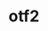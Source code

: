 ---
title: "otf2"
layout: cache
categories: [package, develop]
meta: {"compilers": ["gcc@11.1.0", "gcc@11.4.0", "intel-oneapi-compilers@2025.1.0"], "num_specs": 138, "num_specs_by_stack": {"e4s": 3, "e4s-neoverse-v2": 44, "e4s-oneapi": 48, "e4s-rocm-external": 44, "root": 138, "tools-sdk": 2}, "oss": ["ubuntu20.04", "ubuntu22.04"], "platforms": ["linux"], "stacks": ["e4s", "e4s-neoverse-v2", "e4s-oneapi", "e4s-rocm-external", "root", "tools-sdk"], "targets": ["neoverse_v2", "x86_64_v3"], "versions": ["3.0.3", "3.1.1"]}
spec_details: [{"compiler": "gcc@11.4.0", "hash": "22kho2hziy6sbqrqzffayxjq3snl3ioo", "os": "ubuntu22.04", "platform": "linux", "size": "-", "stacks": ["e4s-rocm-external", "root"], "target": "x86_64_v3", "variants": ["build_system=autotools", "patches:=7e56d93"], "versions": ["3.1.1"]}, {"compiler": "gcc@11.4.0", "hash": "272cbgh6hyd5hsr43lqfpgkn3dl4umwi", "os": "ubuntu22.04", "platform": "linux", "size": "-", "stacks": ["e4s-rocm-external", "root"], "target": "x86_64_v3", "variants": ["build_system=autotools", "patches:=7e56d93"], "versions": ["3.1.1"]}, {"compiler": "intel-oneapi-compilers@2025.1.0", "hash": "2f72pgsvph4hgkmdsqczxtk3irm52sd3", "os": "ubuntu22.04", "platform": "linux", "size": "-", "stacks": ["e4s-oneapi", "root"], "target": "x86_64_v3", "variants": ["build_system=autotools", "patches:=7e56d93"], "versions": ["3.1.1"]}, {"compiler": "intel-oneapi-compilers@2025.1.0", "hash": "2io5hk2lrfgb5ksmiw6swkeejruue4yj", "os": "ubuntu22.04", "platform": "linux", "size": "-", "stacks": ["e4s-oneapi", "root"], "target": "x86_64_v3", "variants": ["build_system=autotools", "patches:=7e56d93"], "versions": ["3.1.1"]}, {"compiler": "gcc@11.4.0", "hash": "2k2v43ukek4ayiseltartdonwv66c5my", "os": "ubuntu22.04", "platform": "linux", "size": "-", "stacks": ["e4s-rocm-external", "root"], "target": "x86_64_v3", "variants": ["build_system=autotools", "patches:=7e56d93"], "versions": ["3.1.1"]}, {"compiler": "gcc@11.4.0", "hash": "2q5tzwwvxl2dbslac3r7547gcvb6h4jc", "os": "ubuntu22.04", "platform": "linux", "size": "-", "stacks": ["e4s-rocm-external", "root"], "target": "x86_64_v3", "variants": ["build_system=autotools", "patches:=7e56d93"], "versions": ["3.0.3"]}, {"compiler": "intel-oneapi-compilers@2025.1.0", "hash": "2rgtirdcirkcenea47xbce3xdtqipfmg", "os": "ubuntu22.04", "platform": "linux", "size": "-", "stacks": ["e4s-oneapi", "root"], "target": "x86_64_v3", "variants": ["build_system=autotools", "patches:=7e56d93"], "versions": ["3.1.1"]}, {"compiler": "intel-oneapi-compilers@2025.1.0", "hash": "2ulqsoch2q2af436idcd722zfj7w2m6n", "os": "ubuntu22.04", "platform": "linux", "size": "-", "stacks": ["e4s-oneapi", "root"], "target": "x86_64_v3", "variants": ["build_system=autotools", "patches:=7e56d93"], "versions": ["3.1.1"]}, {"compiler": "intel-oneapi-compilers@2025.1.0", "hash": "2vr6aodrqnmmgralhesvmic3gqhvbfwi", "os": "ubuntu22.04", "platform": "linux", "size": "-", "stacks": ["e4s-oneapi", "root"], "target": "x86_64_v3", "variants": ["build_system=autotools", "patches:=7e56d93"], "versions": ["3.1.1"]}, {"compiler": "gcc@11.4.0", "hash": "2wyuleyjdutmtntb4dhipi6tvqrq3q6c", "os": "ubuntu22.04", "platform": "linux", "size": "-", "stacks": ["e4s-neoverse-v2", "root"], "target": "neoverse_v2", "variants": ["build_system=autotools", "patches:=7e56d93"], "versions": ["3.0.3"]}, {"compiler": "gcc@11.4.0", "hash": "3aa6n4ynfxfhvgjdtsqermwudxe7gnxp", "os": "ubuntu22.04", "platform": "linux", "size": "-", "stacks": ["e4s-neoverse-v2", "root"], "target": "neoverse_v2", "variants": ["build_system=autotools", "patches:=7e56d93"], "versions": ["3.0.3"]}, {"compiler": "gcc@11.4.0", "hash": "3fverokwoz2x2j45xm3xxetrpi7vo47b", "os": "ubuntu22.04", "platform": "linux", "size": "-", "stacks": ["e4s-neoverse-v2", "root"], "target": "neoverse_v2", "variants": ["build_system=autotools", "patches:=7e56d93"], "versions": ["3.1.1"]}, {"compiler": "intel-oneapi-compilers@2025.1.0", "hash": "3g2lgtz4q7ksb62kd7a23a63a4oczf33", "os": "ubuntu22.04", "platform": "linux", "size": "-", "stacks": ["e4s-oneapi", "root"], "target": "x86_64_v3", "variants": ["build_system=autotools", "patches:=7e56d93"], "versions": ["3.1.1"]}, {"compiler": "gcc@11.4.0", "hash": "3odmpiv3ixz7iu2zhrwxmqgubikphkra", "os": "ubuntu22.04", "platform": "linux", "size": "-", "stacks": ["e4s-rocm-external", "root"], "target": "x86_64_v3", "variants": ["build_system=autotools", "patches:=7e56d93"], "versions": ["3.1.1"]}, {"compiler": "gcc@11.4.0", "hash": "3vfgobod26kcw5agymxzs5g27qfldubq", "os": "ubuntu22.04", "platform": "linux", "size": "-", "stacks": ["e4s-neoverse-v2", "root"], "target": "neoverse_v2", "variants": ["build_system=autotools", "patches:=7e56d93"], "versions": ["3.1.1"]}, {"compiler": "intel-oneapi-compilers@2025.1.0", "hash": "3zwdpomzgxvyile4ifbu6zbf47bhai6l", "os": "ubuntu22.04", "platform": "linux", "size": "-", "stacks": ["e4s-oneapi", "root"], "target": "x86_64_v3", "variants": ["build_system=autotools", "patches:=7e56d93"], "versions": ["3.1.1"]}, {"compiler": "gcc@11.4.0", "hash": "4eikvk2su2ot2sjghi3b4ee7kgcnt7p4", "os": "ubuntu22.04", "platform": "linux", "size": "-", "stacks": ["e4s-rocm-external", "root"], "target": "x86_64_v3", "variants": ["build_system=autotools", "patches:=7e56d93"], "versions": ["3.0.3"]}, {"compiler": "intel-oneapi-compilers@2025.1.0", "hash": "4g4cgeqmtikjbiskfiwy6li6kcbslpu6", "os": "ubuntu22.04", "platform": "linux", "size": "-", "stacks": ["e4s-oneapi", "root"], "target": "x86_64_v3", "variants": ["build_system=autotools", "patches:=7e56d93"], "versions": ["3.0.3"]}, {"compiler": "intel-oneapi-compilers@2025.1.0", "hash": "4nio4ysewvq2hmbekyhokbho5dv233w5", "os": "ubuntu22.04", "platform": "linux", "size": "-", "stacks": ["e4s-oneapi", "root"], "target": "x86_64_v3", "variants": ["build_system=autotools", "patches:=7e56d93"], "versions": ["3.1.1"]}, {"compiler": "gcc@11.4.0", "hash": "57ydm6l4nxcpsmdhdv7tj5stteixzrtf", "os": "ubuntu22.04", "platform": "linux", "size": "-", "stacks": ["e4s-neoverse-v2", "root"], "target": "neoverse_v2", "variants": ["build_system=autotools", "patches:=7e56d93"], "versions": ["3.0.3"]}, {"compiler": "intel-oneapi-compilers@2025.1.0", "hash": "5ejae7jrhdmubotx4buyljkdaok7q2td", "os": "ubuntu22.04", "platform": "linux", "size": "-", "stacks": ["e4s-oneapi", "root"], "target": "x86_64_v3", "variants": ["build_system=autotools", "patches:=7e56d93"], "versions": ["3.1.1"]}, {"compiler": "intel-oneapi-compilers@2025.1.0", "hash": "5fedvrzgdaqqbt6v3cu7ryeykzxfzggc", "os": "ubuntu22.04", "platform": "linux", "size": "-", "stacks": ["e4s-oneapi", "root"], "target": "x86_64_v3", "variants": ["build_system=autotools", "patches:=7e56d93"], "versions": ["3.1.1"]}, {"compiler": "gcc@11.4.0", "hash": "5jn7l7rxehur2e5rvcumnrtzyvx5co4g", "os": "ubuntu22.04", "platform": "linux", "size": "-", "stacks": ["e4s-neoverse-v2", "root"], "target": "neoverse_v2", "variants": ["build_system=autotools", "patches:=7e56d93"], "versions": ["3.1.1"]}, {"compiler": "intel-oneapi-compilers@2025.1.0", "hash": "63tqnrijudc2myqlz6prtljztjiu6csu", "os": "ubuntu22.04", "platform": "linux", "size": "-", "stacks": ["e4s-oneapi", "root"], "target": "x86_64_v3", "variants": ["build_system=autotools", "patches:=7e56d93"], "versions": ["3.0.3"]}, {"compiler": "gcc@11.4.0", "hash": "6b4u5g4dmzrez5nv4gee4ou2q336wha4", "os": "ubuntu22.04", "platform": "linux", "size": "-", "stacks": ["e4s-rocm-external", "root"], "target": "x86_64_v3", "variants": ["build_system=autotools", "patches:=7e56d93"], "versions": ["3.1.1"]}, {"compiler": "gcc@11.4.0", "hash": "6g6pkzdx4brimpmodcvceeemwcnm36wh", "os": "ubuntu22.04", "platform": "linux", "size": "-", "stacks": ["e4s-neoverse-v2", "root"], "target": "neoverse_v2", "variants": ["build_system=autotools", "patches:=7e56d93"], "versions": ["3.0.3"]}, {"compiler": "gcc@11.4.0", "hash": "6iqjhgirl77kvhwolwwdarfu6rayc47t", "os": "ubuntu22.04", "platform": "linux", "size": "-", "stacks": ["e4s-rocm-external", "root"], "target": "x86_64_v3", "variants": ["build_system=autotools", "patches:=7e56d93"], "versions": ["3.1.1"]}, {"compiler": "intel-oneapi-compilers@2025.1.0", "hash": "6juiu7b3l52yyn57tgr423gszijijeq2", "os": "ubuntu22.04", "platform": "linux", "size": "-", "stacks": ["e4s-oneapi", "root"], "target": "x86_64_v3", "variants": ["build_system=autotools", "patches:=7e56d93"], "versions": ["3.1.1"]}, {"compiler": "gcc@11.4.0", "hash": "77h3kwxxrg3sxgy4pr4z3n36ht5kfcms", "os": "ubuntu22.04", "platform": "linux", "size": "-", "stacks": ["e4s-neoverse-v2", "root"], "target": "neoverse_v2", "variants": ["build_system=autotools", "patches:=7e56d93"], "versions": ["3.1.1"]}, {"compiler": "gcc@11.4.0", "hash": "7fk6he7kzao6vccbbk4oamrpmaw6v5ox", "os": "ubuntu22.04", "platform": "linux", "size": "-", "stacks": ["e4s-rocm-external", "root"], "target": "x86_64_v3", "variants": ["build_system=autotools", "patches:=7e56d93"], "versions": ["3.0.3"]}, {"compiler": "gcc@11.4.0", "hash": "7gsjn7j2gdt26m5nct32rmwvfoilqwlg", "os": "ubuntu22.04", "platform": "linux", "size": "-", "stacks": ["e4s-rocm-external", "root"], "target": "x86_64_v3", "variants": ["build_system=autotools", "patches:=7e56d93"], "versions": ["3.1.1"]}, {"compiler": "intel-oneapi-compilers@2025.1.0", "hash": "7l4hqwlgrk53mlup27sdapf3sdzpsx46", "os": "ubuntu22.04", "platform": "linux", "size": "-", "stacks": ["e4s-oneapi", "root"], "target": "x86_64_v3", "variants": ["build_system=autotools", "patches:=7e56d93"], "versions": ["3.1.1"]}, {"compiler": "gcc@11.4.0", "hash": "7l5phl4o6bp54qiiqcqia662vulbve3w", "os": "ubuntu22.04", "platform": "linux", "size": "-", "stacks": ["e4s-neoverse-v2", "root"], "target": "neoverse_v2", "variants": ["build_system=autotools", "patches:=7e56d93"], "versions": ["3.1.1"]}, {"compiler": "intel-oneapi-compilers@2025.1.0", "hash": "7tmf5tdhw7bnyutnf4dzduwglsdpw2dh", "os": "ubuntu22.04", "platform": "linux", "size": "-", "stacks": ["e4s-oneapi", "root"], "target": "x86_64_v3", "variants": ["build_system=autotools", "patches:=7e56d93"], "versions": ["3.0.3"]}, {"compiler": "gcc@11.4.0", "hash": "a3liatdo4f54ce6rhebzumahby6dhks4", "os": "ubuntu22.04", "platform": "linux", "size": "-", "stacks": ["e4s-neoverse-v2", "root"], "target": "neoverse_v2", "variants": ["build_system=autotools", "patches:=7e56d93"], "versions": ["3.1.1"]}, {"compiler": "gcc@11.4.0", "hash": "akon67gprmn4z5cvptggyonuv4afgyia", "os": "ubuntu22.04", "platform": "linux", "size": "-", "stacks": ["e4s-neoverse-v2", "root"], "target": "neoverse_v2", "variants": ["build_system=autotools", "patches:=7e56d93"], "versions": ["3.1.1"]}, {"compiler": "gcc@11.4.0", "hash": "bawanqfvhsq4zlcqdlnz2zgnjfm2y6mt", "os": "ubuntu22.04", "platform": "linux", "size": "-", "stacks": ["e4s-neoverse-v2", "root"], "target": "neoverse_v2", "variants": ["build_system=autotools", "patches:=7e56d93"], "versions": ["3.0.3"]}, {"compiler": "intel-oneapi-compilers@2025.1.0", "hash": "begvww4p6d3vjz2t2u46qb2zodkqiqoz", "os": "ubuntu22.04", "platform": "linux", "size": "-", "stacks": ["e4s-oneapi", "root"], "target": "x86_64_v3", "variants": ["build_system=autotools", "patches:=7e56d93"], "versions": ["3.1.1"]}, {"compiler": "gcc@11.4.0", "hash": "bgr3vedjuofovrqt4kvvgt3cgc27wzzj", "os": "ubuntu22.04", "platform": "linux", "size": "-", "stacks": ["e4s-neoverse-v2", "root"], "target": "neoverse_v2", "variants": ["build_system=autotools", "patches:=7e56d93"], "versions": ["3.0.3"]}, {"compiler": "gcc@11.4.0", "hash": "bgzpkz6ii5c3lsya5jqmslwnykohqdig", "os": "ubuntu22.04", "platform": "linux", "size": "-", "stacks": ["e4s-neoverse-v2", "root"], "target": "neoverse_v2", "variants": ["build_system=autotools", "patches:=7e56d93"], "versions": ["3.1.1"]}, {"compiler": "gcc@11.4.0", "hash": "bh6ydjydn4xkqrtqqpsytsit64hjiark", "os": "ubuntu22.04", "platform": "linux", "size": "-", "stacks": ["e4s-rocm-external", "root"], "target": "x86_64_v3", "variants": ["build_system=autotools", "patches:=7e56d93"], "versions": ["3.0.3"]}, {"compiler": "intel-oneapi-compilers@2025.1.0", "hash": "bkmvefvd45qi6fb4uluny4upqfkyvqry", "os": "ubuntu22.04", "platform": "linux", "size": "-", "stacks": ["e4s-oneapi", "root"], "target": "x86_64_v3", "variants": ["build_system=autotools", "patches:=7e56d93"], "versions": ["3.1.1"]}, {"compiler": "gcc@11.4.0", "hash": "cbbn536ftqqlpuwhdxvksfgwkpgyr5o2", "os": "ubuntu22.04", "platform": "linux", "size": "-", "stacks": ["e4s-rocm-external", "root"], "target": "x86_64_v3", "variants": ["build_system=autotools", "patches:=7e56d93"], "versions": ["3.1.1"]}, {"compiler": "intel-oneapi-compilers@2025.1.0", "hash": "cinsthirah75vjekxwfnbzb2pv53unrz", "os": "ubuntu22.04", "platform": "linux", "size": "-", "stacks": ["e4s-oneapi", "root"], "target": "x86_64_v3", "variants": ["build_system=autotools", "patches:=7e56d93"], "versions": ["3.0.3"]}, {"compiler": "intel-oneapi-compilers@2025.1.0", "hash": "ck6wx3yskdsfpbpwqca3u2cxrhp3mtag", "os": "ubuntu22.04", "platform": "linux", "size": "-", "stacks": ["e4s-oneapi", "root"], "target": "x86_64_v3", "variants": ["build_system=autotools", "patches:=7e56d93"], "versions": ["3.0.3"]}, {"compiler": "gcc@11.4.0", "hash": "cu5eslwuhevet2cr5xpxnh3iol2tq5sp", "os": "ubuntu22.04", "platform": "linux", "size": "-", "stacks": ["e4s-neoverse-v2", "root"], "target": "neoverse_v2", "variants": ["build_system=autotools", "patches:=7e56d93"], "versions": ["3.0.3"]}, {"compiler": "gcc@11.4.0", "hash": "d2quddxceeqpltw77gim4hswsb4y6tc4", "os": "ubuntu22.04", "platform": "linux", "size": "-", "stacks": ["e4s-neoverse-v2", "root"], "target": "neoverse_v2", "variants": ["build_system=autotools", "patches:=7e56d93"], "versions": ["3.1.1"]}, {"compiler": "intel-oneapi-compilers@2025.1.0", "hash": "dah6umfged4hmo2dgbgrff2qdq4apwxa", "os": "ubuntu22.04", "platform": "linux", "size": "-", "stacks": ["e4s-oneapi", "root"], "target": "x86_64_v3", "variants": ["build_system=autotools", "patches:=7e56d93"], "versions": ["3.0.3"]}, {"compiler": "intel-oneapi-compilers@2025.1.0", "hash": "dlagvlzass376cuhsgfslwumrfpn2nsa", "os": "ubuntu22.04", "platform": "linux", "size": "-", "stacks": ["e4s-oneapi", "root"], "target": "x86_64_v3", "variants": ["build_system=autotools", "patches:=7e56d93"], "versions": ["3.1.1"]}, {"compiler": "gcc@11.4.0", "hash": "dnkq45vp7jz75guhjruxdiaslg4jhvgc", "os": "ubuntu22.04", "platform": "linux", "size": "-", "stacks": ["e4s-neoverse-v2", "root"], "target": "neoverse_v2", "variants": ["build_system=autotools", "patches:=7e56d93"], "versions": ["3.1.1"]}, {"compiler": "intel-oneapi-compilers@2025.1.0", "hash": "dvtf5i5ebpfg4hffaru44nkp7lw54sco", "os": "ubuntu22.04", "platform": "linux", "size": "-", "stacks": ["e4s-oneapi", "root"], "target": "x86_64_v3", "variants": ["build_system=autotools", "patches:=7e56d93"], "versions": ["3.1.1"]}, {"compiler": "gcc@11.4.0", "hash": "dziolapi3eteiqub2ahwbywv3n3q76xw", "os": "ubuntu22.04", "platform": "linux", "size": "-", "stacks": ["e4s-neoverse-v2", "root"], "target": "neoverse_v2", "variants": ["build_system=autotools", "patches:=7e56d93"], "versions": ["3.1.1"]}, {"compiler": "intel-oneapi-compilers@2025.1.0", "hash": "dzle6hcwvhqfqoo7lobxfs4zundsupyk", "os": "ubuntu22.04", "platform": "linux", "size": "-", "stacks": ["e4s-oneapi", "root"], "target": "x86_64_v3", "variants": ["build_system=autotools", "patches:=7e56d93"], "versions": ["3.1.1"]}, {"compiler": "gcc@11.4.0", "hash": "e3yzgcnkr47mvw5s6hv5echzdrfh57wr", "os": "ubuntu22.04", "platform": "linux", "size": "-", "stacks": ["e4s-neoverse-v2", "root"], "target": "neoverse_v2", "variants": ["build_system=autotools", "patches:=7e56d93"], "versions": ["3.1.1"]}, {"compiler": "intel-oneapi-compilers@2025.1.0", "hash": "emmgz66yke54ze5rjsupfnj4nxt6ixlc", "os": "ubuntu22.04", "platform": "linux", "size": "-", "stacks": ["e4s-oneapi", "root"], "target": "x86_64_v3", "variants": ["build_system=autotools", "patches:=7e56d93"], "versions": ["3.1.1"]}, {"compiler": "gcc@11.1.0", "hash": "enzs2zu236ernwo5hrbxbkeeotluge26", "os": "ubuntu20.04", "platform": "linux", "size": "-", "stacks": ["root", "tools-sdk"], "target": "x86_64_v3", "variants": ["build_system=autotools", "patches:=7e56d93"], "versions": ["3.1.1"]}, {"compiler": "gcc@11.4.0", "hash": "epb7nipxfvhohsupot6bxxikhyvlvvzu", "os": "ubuntu22.04", "platform": "linux", "size": "-", "stacks": ["e4s-neoverse-v2", "root"], "target": "neoverse_v2", "variants": ["build_system=autotools", "patches:=7e56d93"], "versions": ["3.1.1"]}, {"compiler": "gcc@11.4.0", "hash": "f5qgfy25cwm7y5ptoot5w45hfsqjyvre", "os": "ubuntu22.04", "platform": "linux", "size": "-", "stacks": ["e4s-neoverse-v2", "root"], "target": "neoverse_v2", "variants": ["build_system=autotools", "patches:=7e56d93"], "versions": ["3.1.1"]}, {"compiler": "intel-oneapi-compilers@2025.1.0", "hash": "ffpu4d7qpcrbs23e4gthcxatg4gma75l", "os": "ubuntu22.04", "platform": "linux", "size": "-", "stacks": ["e4s-oneapi", "root"], "target": "x86_64_v3", "variants": ["build_system=autotools", "patches:=7e56d93"], "versions": ["3.1.1"]}, {"compiler": "gcc@11.4.0", "hash": "fiai7gtbs73axklusr5euvegox3b72cp", "os": "ubuntu22.04", "platform": "linux", "size": "-", "stacks": ["e4s-rocm-external", "root"], "target": "x86_64_v3", "variants": ["build_system=autotools", "patches:=7e56d93"], "versions": ["3.1.1"]}, {"compiler": "gcc@11.4.0", "hash": "fil6zubcveokeqnt5byueilusldvyfi4", "os": "ubuntu22.04", "platform": "linux", "size": "-", "stacks": ["e4s-neoverse-v2", "root"], "target": "neoverse_v2", "variants": ["build_system=autotools", "patches:=7e56d93"], "versions": ["3.1.1"]}, {"compiler": "gcc@11.4.0", "hash": "fk6pjuumvcnpva7xrmfc6bnftzxwqx5d", "os": "ubuntu22.04", "platform": "linux", "size": "-", "stacks": ["e4s-neoverse-v2", "root"], "target": "neoverse_v2", "variants": ["build_system=autotools", "patches:=7e56d93"], "versions": ["3.1.1"]}, {"compiler": "intel-oneapi-compilers@2025.1.0", "hash": "fl7i22b3u2vomhobrjdke65uq46gc5hr", "os": "ubuntu22.04", "platform": "linux", "size": "-", "stacks": ["e4s-oneapi", "root"], "target": "x86_64_v3", "variants": ["build_system=autotools", "patches:=7e56d93"], "versions": ["3.1.1"]}, {"compiler": "gcc@11.4.0", "hash": "fndolgccebfhvgicp7cywfq5u5k7l3dc", "os": "ubuntu22.04", "platform": "linux", "size": "-", "stacks": ["e4s-neoverse-v2", "root"], "target": "neoverse_v2", "variants": ["build_system=autotools", "patches:=7e56d93"], "versions": ["3.0.3"]}, {"compiler": "gcc@11.4.0", "hash": "fqc6y2hqry6ipdguj5fjg72vq25h3swh", "os": "ubuntu22.04", "platform": "linux", "size": "-", "stacks": ["e4s-rocm-external", "root"], "target": "x86_64_v3", "variants": ["build_system=autotools", "patches:=7e56d93"], "versions": ["3.1.1"]}, {"compiler": "gcc@11.4.0", "hash": "fqzbo7fphafzeqjc6okotymhoeuakesl", "os": "ubuntu22.04", "platform": "linux", "size": "-", "stacks": ["e4s", "e4s-rocm-external", "root"], "target": "x86_64_v3", "variants": ["build_system=autotools", "patches:=7e56d93"], "versions": ["3.1.1"]}, {"compiler": "gcc@11.4.0", "hash": "fwaq4fgdsoeouepplh7obfadbvpterdb", "os": "ubuntu22.04", "platform": "linux", "size": "-", "stacks": ["e4s-rocm-external", "root"], "target": "x86_64_v3", "variants": ["build_system=autotools", "patches:=7e56d93"], "versions": ["3.0.3"]}, {"compiler": "gcc@11.4.0", "hash": "gfpxsclq22iyetrpd3fftjpvrasbd3x4", "os": "ubuntu22.04", "platform": "linux", "size": "-", "stacks": ["e4s-neoverse-v2", "root"], "target": "neoverse_v2", "variants": ["build_system=autotools", "patches:=7e56d93"], "versions": ["3.1.1"]}, {"compiler": "gcc@11.4.0", "hash": "gkqi2llszmbska6kbqovfnylpie7g4tq", "os": "ubuntu22.04", "platform": "linux", "size": "-", "stacks": ["e4s-rocm-external", "root"], "target": "x86_64_v3", "variants": ["build_system=autotools", "patches:=7e56d93"], "versions": ["3.1.1"]}, {"compiler": "gcc@11.4.0", "hash": "h3linguqet2bp7uphhy5vnzd7ws7b7gf", "os": "ubuntu22.04", "platform": "linux", "size": "-", "stacks": ["e4s-rocm-external", "root"], "target": "x86_64_v3", "variants": ["build_system=autotools", "patches:=7e56d93"], "versions": ["3.1.1"]}, {"compiler": "gcc@11.4.0", "hash": "h3vlvsrwup2hnyzd7m5harltkjevhsrk", "os": "ubuntu22.04", "platform": "linux", "size": "-", "stacks": ["e4s-rocm-external", "root"], "target": "x86_64_v3", "variants": ["build_system=autotools", "patches:=7e56d93"], "versions": ["3.1.1"]}, {"compiler": "intel-oneapi-compilers@2025.1.0", "hash": "h44uc7yipkavnjahyysg4fhfpcgg7tqm", "os": "ubuntu22.04", "platform": "linux", "size": "-", "stacks": ["e4s-oneapi", "root"], "target": "x86_64_v3", "variants": ["build_system=autotools", "patches:=7e56d93"], "versions": ["3.0.3"]}, {"compiler": "intel-oneapi-compilers@2025.1.0", "hash": "hlxyixffamhp4acfjr3zrexmwmnmwykb", "os": "ubuntu22.04", "platform": "linux", "size": "-", "stacks": ["e4s-oneapi", "root"], "target": "x86_64_v3", "variants": ["build_system=autotools", "patches:=7e56d93"], "versions": ["3.1.1"]}, {"compiler": "intel-oneapi-compilers@2025.1.0", "hash": "hvmdwffu2nqea6yazvhev23ojxdej272", "os": "ubuntu22.04", "platform": "linux", "size": "-", "stacks": ["e4s-oneapi", "root"], "target": "x86_64_v3", "variants": ["build_system=autotools", "patches:=7e56d93"], "versions": ["3.1.1"]}, {"compiler": "intel-oneapi-compilers@2025.1.0", "hash": "hyybfxtzaebex4sfjpnijhj3qqr6eh7j", "os": "ubuntu22.04", "platform": "linux", "size": "-", "stacks": ["e4s-oneapi", "root"], "target": "x86_64_v3", "variants": ["build_system=autotools", "patches:=7e56d93"], "versions": ["3.1.1"]}, {"compiler": "gcc@11.4.0", "hash": "iae5p6kidp4m2awxmn7msssvd7ayhand", "os": "ubuntu22.04", "platform": "linux", "size": "-", "stacks": ["e4s-rocm-external", "root"], "target": "x86_64_v3", "variants": ["build_system=autotools", "patches:=7e56d93"], "versions": ["3.1.1"]}, {"compiler": "intel-oneapi-compilers@2025.1.0", "hash": "ibqeg6gtd3tzaewuvyw2yyhccgp2myw6", "os": "ubuntu22.04", "platform": "linux", "size": "-", "stacks": ["e4s-oneapi", "root"], "target": "x86_64_v3", "variants": ["build_system=autotools", "patches:=7e56d93"], "versions": ["3.1.1"]}, {"compiler": "gcc@11.4.0", "hash": "ie6pkrm6putawasuorxlf4mgrzzdw6yk", "os": "ubuntu22.04", "platform": "linux", "size": "-", "stacks": ["e4s-rocm-external", "root"], "target": "x86_64_v3", "variants": ["build_system=autotools", "patches:=7e56d93"], "versions": ["3.1.1"]}, {"compiler": "gcc@11.1.0", "hash": "ih36qnzyfracs35jyny2ssu4fw5aka2i", "os": "ubuntu20.04", "platform": "linux", "size": "-", "stacks": ["root", "tools-sdk"], "target": "x86_64_v3", "variants": ["build_system=autotools", "patches:=7e56d93"], "versions": ["3.1.1"]}, {"compiler": "gcc@11.4.0", "hash": "ijah2yhnszimintqkcs4h5u72rfqir7c", "os": "ubuntu22.04", "platform": "linux", "size": "-", "stacks": ["e4s-neoverse-v2", "root"], "target": "neoverse_v2", "variants": ["build_system=autotools", "patches:=7e56d93"], "versions": ["3.1.1"]}, {"compiler": "gcc@11.4.0", "hash": "ingprtllq6y7kgz52sxwcs4r7wvpubo2", "os": "ubuntu22.04", "platform": "linux", "size": "-", "stacks": ["e4s-rocm-external", "root"], "target": "x86_64_v3", "variants": ["build_system=autotools", "patches:=7e56d93"], "versions": ["3.1.1"]}, {"compiler": "intel-oneapi-compilers@2025.1.0", "hash": "jazjxh7gi27bo6ssxmglfyrbilr6kjzc", "os": "ubuntu22.04", "platform": "linux", "size": "-", "stacks": ["e4s-oneapi", "root"], "target": "x86_64_v3", "variants": ["build_system=autotools", "patches:=7e56d93"], "versions": ["3.1.1"]}, {"compiler": "gcc@11.4.0", "hash": "jvtsscwslicrvvumyuw5emclj6gpixos", "os": "ubuntu22.04", "platform": "linux", "size": "-", "stacks": ["e4s-neoverse-v2", "root"], "target": "neoverse_v2", "variants": ["build_system=autotools", "patches:=7e56d93"], "versions": ["3.1.1"]}, {"compiler": "intel-oneapi-compilers@2025.1.0", "hash": "jwoqxnw7icpzkvtahglzydfthjzcuvsi", "os": "ubuntu22.04", "platform": "linux", "size": "-", "stacks": ["e4s-oneapi", "root"], "target": "x86_64_v3", "variants": ["build_system=autotools", "patches:=7e56d93"], "versions": ["3.1.1"]}, {"compiler": "intel-oneapi-compilers@2025.1.0", "hash": "jxcruxt2mjmqvpocsnrwoy5z2oggv7c2", "os": "ubuntu22.04", "platform": "linux", "size": "-", "stacks": ["e4s-oneapi", "root"], "target": "x86_64_v3", "variants": ["build_system=autotools", "patches:=7e56d93"], "versions": ["3.0.3"]}, {"compiler": "gcc@11.4.0", "hash": "kbhyoja7bxdugtbgq3x5xhljgoglulcf", "os": "ubuntu22.04", "platform": "linux", "size": "-", "stacks": ["e4s-rocm-external", "root"], "target": "x86_64_v3", "variants": ["build_system=autotools", "patches:=7e56d93"], "versions": ["3.1.1"]}, {"compiler": "intel-oneapi-compilers@2025.1.0", "hash": "kfncxlz7kfszrtbs6gqkfaxe7grjzosl", "os": "ubuntu22.04", "platform": "linux", "size": "-", "stacks": ["e4s-oneapi", "root"], "target": "x86_64_v3", "variants": ["build_system=autotools", "patches:=7e56d93"], "versions": ["3.1.1"]}, {"compiler": "gcc@11.4.0", "hash": "kfvc5jexc4jj3sljgdm2zxtjhxgtyl5n", "os": "ubuntu22.04", "platform": "linux", "size": "-", "stacks": ["e4s-rocm-external", "root"], "target": "x86_64_v3", "variants": ["build_system=autotools", "patches:=7e56d93"], "versions": ["3.1.1"]}, {"compiler": "gcc@11.4.0", "hash": "kodgnhunloy3nw54yli2nvjcckxnyati", "os": "ubuntu22.04", "platform": "linux", "size": "-", "stacks": ["e4s-rocm-external", "root"], "target": "x86_64_v3", "variants": ["build_system=autotools", "patches:=7e56d93"], "versions": ["3.1.1"]}, {"compiler": "gcc@11.4.0", "hash": "kq7pv4whdz7zejdoaalnthyj23dfuwbd", "os": "ubuntu22.04", "platform": "linux", "size": "-", "stacks": ["e4s-rocm-external", "root"], "target": "x86_64_v3", "variants": ["build_system=autotools", "patches:=7e56d93"], "versions": ["3.0.3"]}, {"compiler": "gcc@11.4.0", "hash": "kujuh4lvk7gmttxuv35ao7me3rdbtb6b", "os": "ubuntu22.04", "platform": "linux", "size": "-", "stacks": ["e4s-neoverse-v2", "root"], "target": "neoverse_v2", "variants": ["build_system=autotools", "patches:=7e56d93"], "versions": ["3.0.3"]}, {"compiler": "gcc@11.4.0", "hash": "l4b4mzwhsgf2vqaohjkntyviiw3a743i", "os": "ubuntu22.04", "platform": "linux", "size": "-", "stacks": ["e4s-neoverse-v2", "root"], "target": "neoverse_v2", "variants": ["build_system=autotools", "patches:=7e56d93"], "versions": ["3.1.1"]}, {"compiler": "gcc@11.4.0", "hash": "lsosozmr25l2w532uu6dhkswvpzmmate", "os": "ubuntu22.04", "platform": "linux", "size": "-", "stacks": ["e4s-rocm-external", "root"], "target": "x86_64_v3", "variants": ["build_system=autotools", "patches:=7e56d93"], "versions": ["3.0.3"]}, {"compiler": "intel-oneapi-compilers@2025.1.0", "hash": "lsyzt3twfb4cgkl52nxd3b3y27vkl5jg", "os": "ubuntu22.04", "platform": "linux", "size": "-", "stacks": ["e4s-oneapi", "root"], "target": "x86_64_v3", "variants": ["build_system=autotools", "patches:=7e56d93"], "versions": ["3.0.3"]}, {"compiler": "gcc@11.4.0", "hash": "m7g5mjp3jbi4hfzqq6ks46z7nayhoshx", "os": "ubuntu22.04", "platform": "linux", "size": "-", "stacks": ["e4s-rocm-external", "root"], "target": "x86_64_v3", "variants": ["build_system=autotools", "patches:=7e56d93"], "versions": ["3.0.3"]}, {"compiler": "intel-oneapi-compilers@2025.1.0", "hash": "m7gfdxb2rbuksukhflc34ng2yilnpcs6", "os": "ubuntu22.04", "platform": "linux", "size": "-", "stacks": ["e4s-oneapi", "root"], "target": "x86_64_v3", "variants": ["build_system=autotools", "patches:=7e56d93"], "versions": ["3.1.1"]}, {"compiler": "gcc@11.4.0", "hash": "mvvhxr5ng2n6nkum5lndgexbwzcoyc77", "os": "ubuntu22.04", "platform": "linux", "size": "-", "stacks": ["e4s-neoverse-v2", "root"], "target": "neoverse_v2", "variants": ["build_system=autotools", "patches:=7e56d93"], "versions": ["3.1.1"]}, {"compiler": "intel-oneapi-compilers@2025.1.0", "hash": "ngejgy64nwwigkzdf2myxiwc2eaj2u3m", "os": "ubuntu22.04", "platform": "linux", "size": "-", "stacks": ["e4s-oneapi", "root"], "target": "x86_64_v3", "variants": ["build_system=autotools", "patches:=7e56d93"], "versions": ["3.1.1"]}, {"compiler": "gcc@11.4.0", "hash": "nofp453nksafhexf3nse5ruxmvtdy6z5", "os": "ubuntu22.04", "platform": "linux", "size": "-", "stacks": ["e4s-rocm-external", "root"], "target": "x86_64_v3", "variants": ["build_system=autotools", "patches:=7e56d93"], "versions": ["3.1.1"]}, {"compiler": "gcc@11.4.0", "hash": "nstbso5n3q363l2x337rezit5cawyixo", "os": "ubuntu22.04", "platform": "linux", "size": "-", "stacks": ["e4s-rocm-external", "root"], "target": "x86_64_v3", "variants": ["build_system=autotools", "patches:=7e56d93"], "versions": ["3.1.1"]}, {"compiler": "intel-oneapi-compilers@2025.1.0", "hash": "ogqcxrvdehvn2mr7covg7zk3fw6doptd", "os": "ubuntu22.04", "platform": "linux", "size": "-", "stacks": ["e4s-oneapi", "root"], "target": "x86_64_v3", "variants": ["build_system=autotools", "patches:=7e56d93"], "versions": ["3.1.1"]}, {"compiler": "gcc@11.4.0", "hash": "oxscnqubo374h4vsh7en4plp2znci3cw", "os": "ubuntu22.04", "platform": "linux", "size": "-", "stacks": ["e4s-neoverse-v2", "root"], "target": "neoverse_v2", "variants": ["build_system=autotools", "patches:=7e56d93"], "versions": ["3.1.1"]}, {"compiler": "gcc@11.4.0", "hash": "pudw7r2fktlfe7rrnev65xnprvmq4arm", "os": "ubuntu22.04", "platform": "linux", "size": "-", "stacks": ["e4s-rocm-external", "root"], "target": "x86_64_v3", "variants": ["build_system=autotools", "patches:=7e56d93"], "versions": ["3.1.1"]}, {"compiler": "gcc@11.4.0", "hash": "pyyekcxvuwwgcntuzmpq3xl6rd36ujxy", "os": "ubuntu22.04", "platform": "linux", "size": "-", "stacks": ["e4s-neoverse-v2", "root"], "target": "neoverse_v2", "variants": ["build_system=autotools", "patches:=7e56d93"], "versions": ["3.1.1"]}, {"compiler": "intel-oneapi-compilers@2025.1.0", "hash": "qo2yc42s2yyijdqwgobvwalufb2ea4eo", "os": "ubuntu22.04", "platform": "linux", "size": "-", "stacks": ["e4s-oneapi", "root"], "target": "x86_64_v3", "variants": ["build_system=autotools", "patches:=7e56d93"], "versions": ["3.1.1"]}, {"compiler": "gcc@11.4.0", "hash": "qpnv4kmouzu3ig66fwce4nzw55tnoyqr", "os": "ubuntu22.04", "platform": "linux", "size": "-", "stacks": ["e4s-rocm-external", "root"], "target": "x86_64_v3", "variants": ["build_system=autotools", "patches:=7e56d93"], "versions": ["3.1.1"]}, {"compiler": "intel-oneapi-compilers@2025.1.0", "hash": "qty57pi7usnzmcicjdovrg4lfksepk33", "os": "ubuntu22.04", "platform": "linux", "size": "-", "stacks": ["e4s-oneapi", "root"], "target": "x86_64_v3", "variants": ["build_system=autotools", "patches:=7e56d93"], "versions": ["3.0.3"]}, {"compiler": "gcc@11.4.0", "hash": "r3cuetiu3furze43hvyzer47aqg4z2ga", "os": "ubuntu22.04", "platform": "linux", "size": "-", "stacks": ["e4s-neoverse-v2", "root"], "target": "neoverse_v2", "variants": ["build_system=autotools", "patches:=7e56d93"], "versions": ["3.1.1"]}, {"compiler": "intel-oneapi-compilers@2025.1.0", "hash": "rity6fzj5c74ul7jttlid7hbpzhde44u", "os": "ubuntu22.04", "platform": "linux", "size": "-", "stacks": ["e4s-oneapi", "root"], "target": "x86_64_v3", "variants": ["build_system=autotools", "patches:=7e56d93"], "versions": ["3.0.3"]}, {"compiler": "gcc@11.4.0", "hash": "rytwej3g4ix2d7ghhmkmihvj4yw67bse", "os": "ubuntu22.04", "platform": "linux", "size": "-", "stacks": ["e4s-neoverse-v2", "root"], "target": "neoverse_v2", "variants": ["build_system=autotools", "patches:=7e56d93"], "versions": ["3.1.1"]}, {"compiler": "gcc@11.4.0", "hash": "sciu5deu4qkl2uky5a2367oc2dm6wtrr", "os": "ubuntu22.04", "platform": "linux", "size": "-", "stacks": ["e4s-neoverse-v2", "root"], "target": "neoverse_v2", "variants": ["build_system=autotools", "patches:=7e56d93"], "versions": ["3.1.1"]}, {"compiler": "gcc@11.4.0", "hash": "st66ob3oqnhmlisieweglxthf6etq4xr", "os": "ubuntu22.04", "platform": "linux", "size": "-", "stacks": ["e4s-rocm-external", "root"], "target": "x86_64_v3", "variants": ["build_system=autotools", "patches:=7e56d93"], "versions": ["3.1.1"]}, {"compiler": "gcc@11.4.0", "hash": "t456u4dhafp4tdkue25sf6n64t44e7h4", "os": "ubuntu22.04", "platform": "linux", "size": "-", "stacks": ["e4s", "e4s-rocm-external", "root"], "target": "x86_64_v3", "variants": ["build_system=autotools", "patches:=7e56d93"], "versions": ["3.1.1"]}, {"compiler": "intel-oneapi-compilers@2025.1.0", "hash": "tlkfxpsgdw3yd5cznvnyt74zs4gnfilt", "os": "ubuntu22.04", "platform": "linux", "size": "-", "stacks": ["e4s-oneapi", "root"], "target": "x86_64_v3", "variants": ["build_system=autotools", "patches:=7e56d93"], "versions": ["3.0.3"]}, {"compiler": "intel-oneapi-compilers@2025.1.0", "hash": "tt5vkxhqtsdj2dg6s4cyh4fev73cjutd", "os": "ubuntu22.04", "platform": "linux", "size": "-", "stacks": ["e4s-oneapi", "root"], "target": "x86_64_v3", "variants": ["build_system=autotools", "patches:=7e56d93"], "versions": ["3.1.1"]}, {"compiler": "gcc@11.4.0", "hash": "ug6ysqmchg62lmcknivtubewulwaemxw", "os": "ubuntu22.04", "platform": "linux", "size": "-", "stacks": ["e4s-rocm-external", "root"], "target": "x86_64_v3", "variants": ["build_system=autotools", "patches:=7e56d93"], "versions": ["3.0.3"]}, {"compiler": "gcc@11.4.0", "hash": "ug7w3aomclyerwuuoiiahxk7gy2pu55y", "os": "ubuntu22.04", "platform": "linux", "size": "-", "stacks": ["e4s-rocm-external", "root"], "target": "x86_64_v3", "variants": ["build_system=autotools", "patches:=7e56d93"], "versions": ["3.1.1"]}, {"compiler": "gcc@11.4.0", "hash": "urkkacue6snpfufuo6ybzq62k34hq6bu", "os": "ubuntu22.04", "platform": "linux", "size": "-", "stacks": ["e4s-rocm-external", "root"], "target": "x86_64_v3", "variants": ["build_system=autotools", "patches:=7e56d93"], "versions": ["3.1.1"]}, {"compiler": "intel-oneapi-compilers@2025.1.0", "hash": "uxetwok5a6vybmvpmgjycdmk5in67iww", "os": "ubuntu22.04", "platform": "linux", "size": "-", "stacks": ["e4s-oneapi", "root"], "target": "x86_64_v3", "variants": ["build_system=autotools", "patches:=7e56d93"], "versions": ["3.1.1"]}, {"compiler": "intel-oneapi-compilers@2025.1.0", "hash": "uypigsatxdkcroty4qpeovijp5fpaz3z", "os": "ubuntu22.04", "platform": "linux", "size": "-", "stacks": ["e4s-oneapi", "root"], "target": "x86_64_v3", "variants": ["build_system=autotools", "patches:=7e56d93"], "versions": ["3.1.1"]}, {"compiler": "intel-oneapi-compilers@2025.1.0", "hash": "uzsdkubiwkz2qr5xkjzsjjp3ly2q375n", "os": "ubuntu22.04", "platform": "linux", "size": "-", "stacks": ["e4s-oneapi", "root"], "target": "x86_64_v3", "variants": ["build_system=autotools", "patches:=7e56d93"], "versions": ["3.1.1"]}, {"compiler": "gcc@11.4.0", "hash": "v45qf2szn3gmaxkhmphhnxgjcvdomyal", "os": "ubuntu22.04", "platform": "linux", "size": "-", "stacks": ["e4s-rocm-external", "root"], "target": "x86_64_v3", "variants": ["build_system=autotools", "patches:=7e56d93"], "versions": ["3.1.1"]}, {"compiler": "gcc@11.4.0", "hash": "v4jawq6byxzzxdhjvn3ru245vkvuwz2i", "os": "ubuntu22.04", "platform": "linux", "size": "-", "stacks": ["e4s-neoverse-v2", "root"], "target": "neoverse_v2", "variants": ["build_system=autotools", "patches:=7e56d93"], "versions": ["3.1.1"]}, {"compiler": "gcc@11.4.0", "hash": "v5htavpgpjrgabu4hdizgkrm4aj6jb6d", "os": "ubuntu22.04", "platform": "linux", "size": "-", "stacks": ["e4s-rocm-external", "root"], "target": "x86_64_v3", "variants": ["build_system=autotools", "patches:=7e56d93"], "versions": ["3.1.1"]}, {"compiler": "gcc@11.4.0", "hash": "wf6wclzwkfewg62iqh5ed6hv2ru3onlj", "os": "ubuntu22.04", "platform": "linux", "size": "-", "stacks": ["e4s-neoverse-v2", "root"], "target": "neoverse_v2", "variants": ["build_system=autotools", "patches:=7e56d93"], "versions": ["3.1.1"]}, {"compiler": "gcc@11.4.0", "hash": "wqdbd5feyr434k4gfawvknrxftokyprr", "os": "ubuntu22.04", "platform": "linux", "size": "-", "stacks": ["e4s-rocm-external", "root"], "target": "x86_64_v3", "variants": ["build_system=autotools", "patches:=7e56d93"], "versions": ["3.1.1"]}, {"compiler": "gcc@11.4.0", "hash": "x2lkxxpqiobnk5ns33l4d7ewvzgzi3gn", "os": "ubuntu22.04", "platform": "linux", "size": "-", "stacks": ["e4s", "e4s-rocm-external", "root"], "target": "x86_64_v3", "variants": ["build_system=autotools", "patches:=7e56d93"], "versions": ["3.1.1"]}, {"compiler": "gcc@11.4.0", "hash": "x5tnnwf6c33yjfhujxajj66ir3zfewhb", "os": "ubuntu22.04", "platform": "linux", "size": "-", "stacks": ["e4s-neoverse-v2", "root"], "target": "neoverse_v2", "variants": ["build_system=autotools", "patches:=7e56d93"], "versions": ["3.1.1"]}, {"compiler": "gcc@11.4.0", "hash": "xbcs3wxrt4bfh73bkvvfsbjhaugrnxap", "os": "ubuntu22.04", "platform": "linux", "size": "-", "stacks": ["e4s-neoverse-v2", "root"], "target": "neoverse_v2", "variants": ["build_system=autotools", "patches:=7e56d93"], "versions": ["3.1.1"]}, {"compiler": "intel-oneapi-compilers@2025.1.0", "hash": "xlhtxsrn6olku5iqieyeyygvrxm4vqro", "os": "ubuntu22.04", "platform": "linux", "size": "-", "stacks": ["e4s-oneapi", "root"], "target": "x86_64_v3", "variants": ["build_system=autotools", "patches:=7e56d93"], "versions": ["3.1.1"]}, {"compiler": "gcc@11.4.0", "hash": "xsgnszkmn3xaafuujqcv46wz4wdgu722", "os": "ubuntu22.04", "platform": "linux", "size": "-", "stacks": ["e4s-neoverse-v2", "root"], "target": "neoverse_v2", "variants": ["build_system=autotools", "patches:=7e56d93"], "versions": ["3.1.1"]}, {"compiler": "gcc@11.4.0", "hash": "yk5rgo4p5kqmcwd5oih6eugpmst4q3xs", "os": "ubuntu22.04", "platform": "linux", "size": "-", "stacks": ["e4s-rocm-external", "root"], "target": "x86_64_v3", "variants": ["build_system=autotools", "patches:=7e56d93"], "versions": ["3.1.1"]}, {"compiler": "gcc@11.4.0", "hash": "yoxm3mgvcgbuoufqogeyf3mlxwysgwm4", "os": "ubuntu22.04", "platform": "linux", "size": "-", "stacks": ["e4s-neoverse-v2", "root"], "target": "neoverse_v2", "variants": ["build_system=autotools", "patches:=7e56d93"], "versions": ["3.1.1"]}, {"compiler": "gcc@11.4.0", "hash": "z62cthuhao7seuhfjrc2gkmipmwewp4q", "os": "ubuntu22.04", "platform": "linux", "size": "-", "stacks": ["e4s-neoverse-v2", "root"], "target": "neoverse_v2", "variants": ["build_system=autotools", "patches:=7e56d93"], "versions": ["3.1.1"]}, {"compiler": "gcc@11.4.0", "hash": "z6fgoqdb2gljwg47g67jhvgfez5euq26", "os": "ubuntu22.04", "platform": "linux", "size": "-", "stacks": ["e4s-neoverse-v2", "root"], "target": "neoverse_v2", "variants": ["build_system=autotools", "patches:=7e56d93"], "versions": ["3.0.3"]}, {"compiler": "gcc@11.4.0", "hash": "z7luu5i6wdtku4gagewq7n7co6yz2xgz", "os": "ubuntu22.04", "platform": "linux", "size": "-", "stacks": ["e4s-rocm-external", "root"], "target": "x86_64_v3", "variants": ["build_system=autotools", "patches:=7e56d93"], "versions": ["3.1.1"]}, {"compiler": "gcc@11.4.0", "hash": "zc6hr2nug5vxyuxfripe6snnf6i6gflm", "os": "ubuntu22.04", "platform": "linux", "size": "-", "stacks": ["e4s-neoverse-v2", "root"], "target": "neoverse_v2", "variants": ["build_system=autotools", "patches:=7e56d93"], "versions": ["3.1.1"]}, {"compiler": "gcc@11.4.0", "hash": "zccn7xk3o5jry2o6vh674vipeigoekha", "os": "ubuntu22.04", "platform": "linux", "size": "-", "stacks": ["e4s-rocm-external", "root"], "target": "x86_64_v3", "variants": ["build_system=autotools", "patches:=7e56d93"], "versions": ["3.0.3"]}]
---